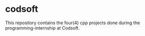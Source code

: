 # codsoft
This repository contains the four(4) cpp projects done during the programming-internship at Codsoft.
